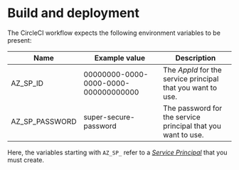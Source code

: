# Build and deployment
The CircleCI workflow expects the following environment variables to be present:

| Name | Example value | Description |
| --- | --- | --- |
| AZ_SP_ID | 00000000-0000-0000-0000-000000000000| The _AppId_ for the service principal that you want to use. |
| AZ_SP_PASSWORD | super-secure-password | The password for the service principal that you want to use. |
 
Here, the variables starting with `AZ_SP_` refer to a [_Service Principal_](https://docs.microsoft.com/en-us/azure/container-registry/container-registry-authentication#service-principal) that you must create.

